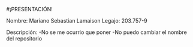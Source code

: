 #¡PRESENTACIÓN!


[](foto.pnj)


Nombre: Mariano Sebastian Lamaison
Legajo: 203.757-9

Descripción:
-No se me ocurrio que poner
-No puedo cambiar el nombre del repositorio
